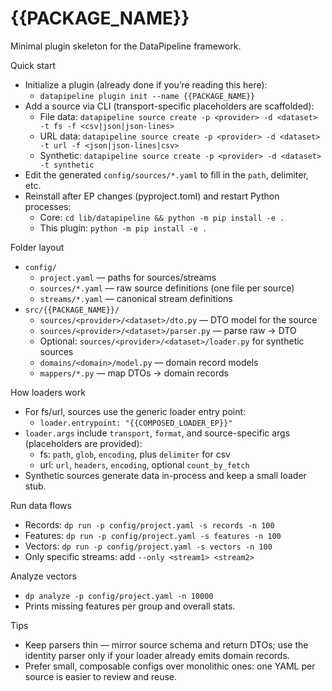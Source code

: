 # {{PACKAGE_NAME}}

Minimal plugin skeleton for the DataPipeline framework.

Quick start
- Initialize a plugin (already done if you’re reading this here):
  - `datapipeline plugin init --name {{PACKAGE_NAME}}`
- Add a source via CLI (transport-specific placeholders are scaffolded):
  - File data: `datapipeline source create -p <provider> -d <dataset> -t fs -f <csv|json|json-lines>`
  - URL data: `datapipeline source create -p <provider> -d <dataset> -t url -f <json|json-lines|csv>`
  - Synthetic: `datapipeline source create -p <provider> -d <dataset> -t synthetic`
- Edit the generated `config/sources/*.yaml` to fill in the `path`, delimiter, etc.
- Reinstall after EP changes (pyproject.toml) and restart Python processes:
  - Core: `cd lib/datapipeline && python -m pip install -e .`
  - This plugin: `python -m pip install -e .`

Folder layout
- `config/`
  - `project.yaml` — paths for sources/streams
  - `sources/*.yaml` — raw source definitions (one file per source)
  - `streams/*.yaml` — canonical stream definitions
- `src/{{PACKAGE_NAME}}/`
  - `sources/<provider>/<dataset>/dto.py` — DTO model for the source
  - `sources/<provider>/<dataset>/parser.py` — parse raw → DTO
  - Optional: `sources/<provider>/<dataset>/loader.py` for synthetic sources
  - `domains/<domain>/model.py` — domain record models
  - `mappers/*.py` — map DTOs → domain records

How loaders work
- For fs/url, sources use the generic loader entry point:
  - `loader.entrypoint: "{{COMPOSED_LOADER_EP}}"`
- `loader.args` include `transport`, `format`, and source-specific args (placeholders are provided):
    - fs: `path`, `glob`, `encoding`, plus `delimiter` for csv
    - url: `url`, `headers`, `encoding`, optional `count_by_fetch`
- Synthetic sources generate data in-process and keep a small loader stub.

Run data flows
- Records: `dp run -p config/project.yaml -s records -n 100`
- Features: `dp run -p config/project.yaml -s features -n 100`
- Vectors: `dp run -p config/project.yaml -s vectors -n 100`
- Only specific streams: add `--only <stream1> <stream2>`

Analyze vectors
- `dp analyze -p config/project.yaml -n 10000`
- Prints missing features per group and overall stats.

Tips
- Keep parsers thin — mirror source schema and return DTOs; use the identity parser only if your loader already emits domain records.
- Prefer small, composable configs over monolithic ones: one YAML per source is easier to review and reuse.
